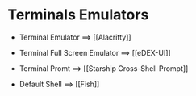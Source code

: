 
# Terminals Emulators
- Terminal Emulator ==> [[Alacritty]]
- Terminal Full Screen Emulator ==> [[eDEX-UI]]

- Terminal Promt ==> [[Starship Cross-Shell Prompt]]
- Default Shell ==> [[Fish]]

